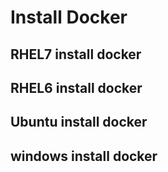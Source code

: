 # Install Docker



## RHEL7 install docker



## RHEL6 install docker



## Ubuntu install docker 



## windows install docker

